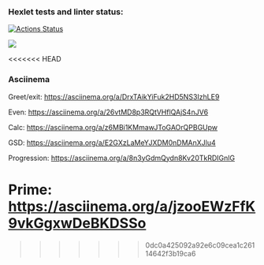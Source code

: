 ### Hexlet tests and linter status:
[![Actions Status](https://github.com/S1ON-DMI1/java-project-61/workflows/hexlet-check/badge.svg)](https://github.com/S1ON-DMI1/java-project-61/actions)

<a href="https://codeclimate.com/github/S1ON-DMI1/java-project-61/maintainability"><img src="https://api.codeclimate.com/v1/badges/f5015cb695dc308876b1/maintainability" /></a>

<<<<<<< HEAD
### Asciinema

Greet/exit: https://asciinema.org/a/DrxTAikYiFuk2HD5NS3IzhLE9

Even: https://asciinema.org/a/26vtMD8p3RQtVHflQAjS4nJV6

Calc: https://asciinema.org/a/z6MBi1KMmawJToGAOrQPBGUpw

GSD: https://asciinema.org/a/E2GXzLaMeYJXDM0nDMAnXJlu4

Progression: https://asciinema.org/a/8n3yGdmQydn8Kv20TkRDIGnlG

Prime: https://asciinema.org/a/jzooEWzFfK9vkGgxwDeBKDSSo
=======
>>>>>>> 0dc0a425092a92e6c09cea1c26114642f3b19ca6

